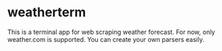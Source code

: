 # weatherterm

This is a terminal app for web scraping weather forecast.
For now, only weather.com is supported. You can create your own parsers easily.
